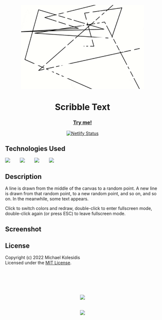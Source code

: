 <div align="center">
  <img src="./assets/scribble-text-01.gif" width="400px">
  <h1>Scribble Text</h1>
  
  <h3></h3>

  <a href="https://scribble-text.netlify.app/"><h3>Try me!</h3></a>

  [![Netlify Status](https://api.netlify.com/api/v1/badges/88343c5e-2609-4d17-8530-1e65ac90b111/deploy-status)](https://app.netlify.com/sites/scribble-text/deploys)

</div>
  
  

## Technologies Used

<a href="https://p5js.org/"><img src="https://github.com/michaelkolesidis/tech-icons/blob/main/icons/p5js/p5js.svg" height="50px"/></a>
&nbsp;&nbsp;&nbsp;&nbsp;&nbsp;&nbsp;
<a href="https://en.wikipedia.org/wiki/JavaScript"><img src="https://github.com/michaelkolesidis/tech-icons/blob/main/icons/javascript/javascript-original.svg" height="50px" /></a>
&nbsp;&nbsp;&nbsp;&nbsp;&nbsp;&nbsp;
<a href="https://en.wikipedia.org/wiki/CSS"><img src="https://github.com/michaelkolesidis/tech-icons/blob/main/icons/css3/css3-plain.svg" height="50px" /></a>
&nbsp;&nbsp;&nbsp;&nbsp;&nbsp;&nbsp;
<img src="https://github.com/michaelkolesidis/tech-icons/blob/main/icons/html5/html5-plain.svg" height="50px" />
&nbsp;&nbsp;&nbsp;&nbsp;&nbsp;&nbsp;



## Description

<p>A line is drawn from the middle of the canvas to a random point. A new line is drawn from that random point, to a new random point, and so on, and so on. In the meanwhile, some text appears.</p>

<p>Click to switch colors and redraw, double-click to enter fullscreen mode, double-click again (or press ESC) to leave fullscreen mode.</p>

## Screenshot





## License

Copyright (c) 2022 Michael Kolesidis<br>
Licensed under the [MIT License](https://github.com/michaelkolesidis/scribble-text/blob/main/LICENSE).



<br>
<br>



[//]: # (Free Software)
<div align="center">
  <br>
  <br>

  <a href="https://github.com/michaelkolesidis/made-with-linux" target="_blank"><img src="https://upload.wikimedia.org/wikipedia/commons/thumb/f/f9/Made_with_Linux.png/240px-Made_with_Linux.png"></a>
</div>
<br>                                                      
<div align="center">
  <a href="https://endsoftwarepatents.org/innovating-without-patents"><img style="height: 90px;" src="https://static.fsf.org/nosvn/esp/logos/innovating-without-patents.svg"></a>
</div>
